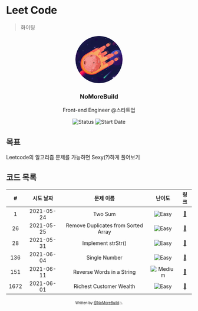 # Leet Code

> 화이팅

<div align="center">
  
<img src="assets/profile.png" width="128px" height="128px" style="border-radius:50%">

<h3> NoMoreBuild </h3>
<p>Front-end Engineer @스타트업</p>

![Status](https://img.shields.io/badge/MunziYa-gray.svg)
![Start Date](https://img.shields.io/badge/Start%20Date-2021--05--14-23d16b.svg)

</div>

## 목표

Leetcode의 알고리즘 문제를 가능하면 Sexy(?)하게 풀어보기

## 코드 목록

|  #   | 시도 날짜  |              문제 이름              |                         난이도                         |            링크            |
| :--: | :--------: | :---------------------------------: | :----------------------------------------------------: | :------------------------: |
|  1   | 2021-05-24 |               Two Sum               |   ![Easy](https://img.shields.io/badge/-Easy-green)    |  [:link:](problems/1.js)   |
|  26  | 2021-05-25 | Remove Duplicates from Sorted Array |   ![Easy](https://img.shields.io/badge/-Easy-green)    |  [:link:](problems/26.js)  |
|  28  | 2021-05-31 |         Implement strStr()          |   ![Easy](https://img.shields.io/badge/-Easy-green)    |  [:link:](problems/28.js)  |
| 136  | 2021-06-04 |            Single Number            |   ![Easy](https://img.shields.io/badge/-Easy-green)    | [:link:](problems/136.js)  |
| 151  | 2021-06-11 |      Reverse Words in a String      | ![Medium](https://img.shields.io/badge/-Medium-orange) | [:link:](problems/151.js)  |
| 1672 | 2021-06-01 |       Richest Customer Wealth       |   ![Easy](https://img.shields.io/badge/-Easy-green)    | [:link:](problems/1672.js) |

<div align="center">

<sub><sup>Written by <a href="https://github.com/nomorebuild">@NoMoreBuild</a></sup></sub><small>💥</small>

</div>
